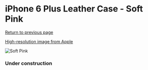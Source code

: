 # iPhone 6 Plus Leather Case - Soft Pink

[Return to previous page](/iphone_6)

[High-resolution image from Apple](https://store.storeimages.cdn-apple.com/8756/as-images.apple.com/is/MGQW2?wid=4500&hei=4500&fmt=png)

<div style="width: 384px"><img src="/everysource/MGQW2.png" alt="Soft Pink"></div>

### Under construction

